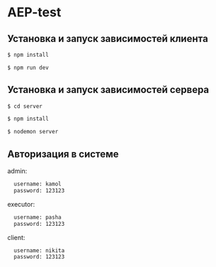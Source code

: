 # AEP-test


## Установка и запуск зависимостей клиента

```bash
$ npm install

$ npm run dev
```
## Установка и запуск зависимостей сервера

```bash
$ cd server

$ npm install

$ nodemon server
```


## Авторизация в системе

admin:

```bash
  username: kamol
  password: 123123
```

executor: 

```bash
  username: pasha
  password: 123123
```

client: 

```bash
  username: nikita
  password: 123123
```
